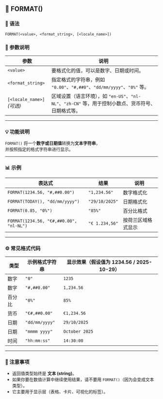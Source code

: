 ## 📘 FORMAT()

### 🧩 语法
```DAX
FORMAT(<value>, <format_string>, [<locale_name>])
```

### 📖 参数说明
| 参数 | 说明 |
|------|------|
| `<value>` | 要格式化的值，可以是数字、日期或时间。 |
| `<format_string>` | 指定格式的字符串，例如 `"0.00"`、`"#,##0"`、`"dd/mm/yyyy"`、`"0%"` 等。 |
| `[<locale_name>]` *(可选)* | 区域设置（语言环境），如 `"en-US"`、`"nl-NL"`、`"zh-CN"` 等，用于控制小数点、货币符号、日期格式等。 |

---

### 💡 功能说明
`FORMAT()` 将一个**数字或日期值**转换为**文本字符串**，  
并按照指定的格式字符串进行显示。

---

### 📊 示例

| 表达式 | 结果 | 说明 |
|---------|--------|------|
| `FORMAT(1234.56, "#,##0.00")` | `"1,234.56"` | 数字格式化 |
| `FORMAT(TODAY(), "dd/mm/yyyy")` | `"29/10/2025"` | 日期格式化 |
| `FORMAT(0.85, "0%")` | `"85%"` | 百分比格式 |
| `FORMAT(1234.56, "€#,##0.00", "nl-NL")` | `"€ 1.234,56"` | 按荷兰区域格式显示 |

---

### ⚙️ 常见格式代码

| 类型 | 示例格式字符串 | 显示效果（假设值为 1234.56 / 2025-10-29） |
|------|----------------|---------------------------------------------|
| 数字 | `"0"` | `1235` |
| 数字 | `"#,##0.00"` | `1,234.56` |
| 百分比 | `"0%"` | `85%` |
| 货币 | `"€#,##0.00"` | `€1,234.56` |
| 日期 | `"dd/mm/yyyy"` | `29/10/2025` |
| 日期 | `"mmmm yyyy"` | `October 2025` |
| 时间 | `"hh:mm:ss"` | `14:30:00` |

---

### 🧠 注意事项
- 返回值类型始终是 **文本 (string)**。  
- 如果你要在数值计算中继续使用结果，请不要用 `FORMAT()`（因为会变成文本类型）。  
- 它主要用于显示层（表格、卡片、可视化的标签）。  

